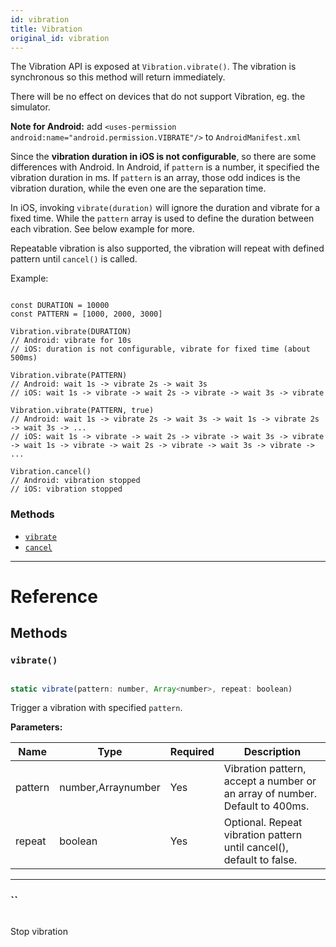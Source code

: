 ```yaml
---
id: vibration
title: Vibration
original_id: vibration
---
```


The Vibration API is exposed at `Vibration.vibrate()`. The vibration is synchronous so this method will return immediately.

There will be no effect on devices that do not support Vibration, eg. the simulator.

**Note for Android:** add `<uses-permission android:name="android.permission.VIBRATE"/>` to `AndroidManifest.xml`

Since the **vibration duration in iOS is not configurable**, so there are some differences with Android. In Android, if `pattern` is a number, it specified the vibration duration in ms. If `pattern` is an array, those odd indices is the vibration duration, while the even one are the separation time.

In iOS, invoking `vibrate(duration)` will ignore the duration and vibrate for a fixed time. While the `pattern` array is used to define the duration between each vibration. See below example for more.

Repeatable vibration is also supported, the vibration will repeat with defined pattern until `cancel()` is called.

Example:

```

const DURATION = 10000
const PATTERN = [1000, 2000, 3000]

Vibration.vibrate(DURATION)
// Android: vibrate for 10s
// iOS: duration is not configurable, vibrate for fixed time (about 500ms)

Vibration.vibrate(PATTERN)
// Android: wait 1s -> vibrate 2s -> wait 3s
// iOS: wait 1s -> vibrate -> wait 2s -> vibrate -> wait 3s -> vibrate

Vibration.vibrate(PATTERN, true)
// Android: wait 1s -> vibrate 2s -> wait 3s -> wait 1s -> vibrate 2s -> wait 3s -> ...
// iOS: wait 1s -> vibrate -> wait 2s -> vibrate -> wait 3s -> vibrate -> wait 1s -> vibrate -> wait 2s -> vibrate -> wait 3s -> vibrate -> ...

Vibration.cancel()
// Android: vibration stopped
// iOS: vibration stopped

```

### Methods

- [`vibrate`](vibration.md#vibrate)
- [`cancel`](vibration.md#cancel)

---

# Reference

## Methods

### `vibrate()`

```jsx

static vibrate(pattern: number, Array<number>, repeat: boolean)

```

Trigger a vibration with specified `pattern`.

**Parameters:**

| Name    | Type               | Required | Description                                                                 |
| ------- | ------------------ | -------- | --------------------------------------------------------------------------- |
| pattern | number,Arraynumber | Yes      | Vibration pattern, accept a number or an array of number. Default to 400ms. |
| repeat  | boolean            | Yes      | Optional. Repeat vibration pattern until cancel(), default to false.        |

---

### ``

```jsx
```

Stop vibration

```



```
